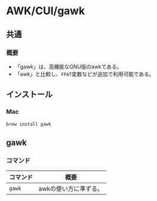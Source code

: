 # AWK/CUI/gawk

## 共通

### 概要

- 「gawk」は、高機能なGNU版のawkである。
- 「awk」と比較し、`FPAT`変数などが追加で利用可能である。

## インストール

### Mac

```bash
brew install gawk
```

## gawk

### コマンド

| コマンド | 概要                  |
| -------- | --------------------- |
| `gawk`   | awkの使い方に準ずる。 |
